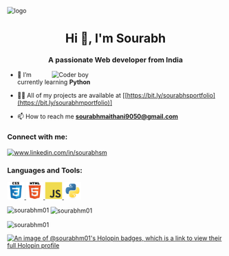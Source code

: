 ![logo](https://github.com/sourabhm01/sourabhm01/blob/main/githubh%20banner.png)
<h1 align="center">Hi 👋, I'm Sourabh</h1>
<h3 align="center">A passionate Web developer from India</h3>
<img align="right" alt="Coder boy" width="400" src="https://gifdb.com/images/high/animated-chock-coding-c78f6elj32sfoi8q.gif">

- 🌱 I’m currently learning **Python**

- 👨‍💻 All of my projects are available at [[https://bit.ly/sourabhsportfolio](https://bit.ly/sourabhmportfolio)]

- 📫 How to reach me **sourabhmaithani9050@gmail.com**

<h3 align="left">Connect with me:</h3>
<p align="left">
<a href="https://linkedin.com/in/www.linkedin.com/in/sourabhsm" target="blank"><img align="center" src="https://raw.githubusercontent.com/rahuldkjain/github-profile-readme-generator/master/src/images/icons/Social/linked-in-alt.svg" alt="www.linkedin.com/in/sourabhsm" height="30" width="40" /></a>
</p>

<h3 align="left">Languages and Tools:</h3>
<p align="left"> <a href="https://www.w3schools.com/css/" target="_blank" rel="noreferrer"> <img src="https://raw.githubusercontent.com/devicons/devicon/master/icons/css3/css3-original-wordmark.svg" alt="css3" width="40" height="40"/> </a> <a href="https://www.w3.org/html/" target="_blank" rel="noreferrer"> <img src="https://raw.githubusercontent.com/devicons/devicon/master/icons/html5/html5-original-wordmark.svg" alt="html5" width="40" height="40"/> </a> <a href="https://developer.mozilla.org/en-US/docs/Web/JavaScript" target="_blank" rel="noreferrer"> <img src="https://raw.githubusercontent.com/devicons/devicon/master/icons/javascript/javascript-original.svg" alt="javascript" width="40" height="40"/> </a> <a href="https://www.python.org" target="_blank" rel="noreferrer"> <img src="https://raw.githubusercontent.com/devicons/devicon/master/icons/python/python-original.svg" alt="python" width="40" height="40"/> </a> </p>

<p><img align="left" src="https://github-readme-stats.vercel.app/api/top-langs?username=sourabhm01&show_icons=true&locale=en&layout=compact" alt="sourabhm01" /></p>

<p>&nbsp;<img align="center" src="https://github-readme-stats.vercel.app/api?username=sourabhm01&show_icons=true&locale=en" alt="sourabhm01" /></p>

<p><img align="center" src="https://github-readme-streak-stats.herokuapp.com/?user=sourabhm01&" alt="sourabhm01" /></p>

[![An image of @sourabhm01's Holopin badges, which is a link to view their full Holopin profile](https://holopin.me/sourabhm01)](https://holopin.io/@sourabhm01)
